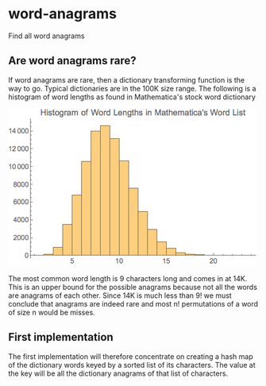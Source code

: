 # word-anagrams
Find all word anagrams

## Are word anagrams rare?

If word anagrams are rare, then a dictionary transforming function is the way to go. Typical dictionaries are in the 100K size range. The following is a histogram of word lengths as found in Mathematica's stock word dictionary

![Histogram of word lengths in Mathematica's dictionary](./images/mathematica-dict-word-length-histogram.png)

The most common word length is 9 characters long and comes in at 14K. This is an upper bound for the possible anagrams because not all the words are anagrams of each other. Since 14K is much less than 9! we must conclude that anagrams are indeed rare and most n! permutations of a word of size n would be misses.

## First implementation

The first implementation will therefore concentrate on creating a hash map of the dictionary words keyed by a sorted list of its characters. The value at the key will be all the dictionary anagrams of that list of characters.
